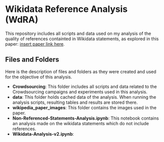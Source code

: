 # Wikidata Reference Analysis (WdRA)

This repository includes all scripts and data used on my analysis of the quality of references containted in Wikidata statements, as explored in this paper: [insert paper link here]().

## Files and Folders

Here is the description of files and folders as they were created and used for the objective of this analysis.

- **Crowdsourcing**: This folder includes all scripts and data related to the Crowdsourcing campaigns and experiments used in this analysis.
- **data**: This folder holds cached data of the analysis. When running the analysis scripts, resulting tables and results are stored there.
- **wikipedia_paper_images**: This folder contains the images used in the paper.
- **Non-Referenced-Statements-Analysis.ipynb**: This notebook contains an analysis made on the wikidata statements which do not include references.
- **Wikidata-Analysis-v2.ipynb**:  